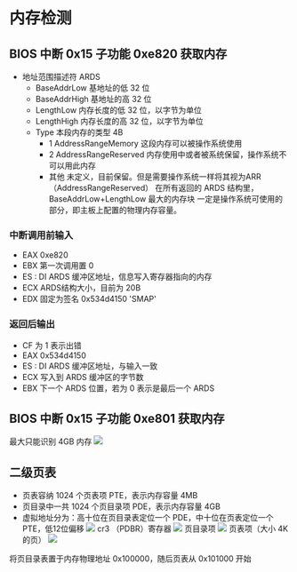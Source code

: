 # 内存检测
## BIOS 中断 0x15 子功能 0xe820 获取内存
- 地址范围描述符 ARDS
	- BaseAddrLow 基地址的低 32 位
	- BaseAddrHigh 基地址的高 32 位
	- LengthLow 内存长度的低 32 位，以字节为单位
	- LengthHigh 内存长度的高 32 位，以字节为单位
	- Type 本段内存的类型 4B
		- 1 AddressRangeMemory 这段内存可以被操作系统使用
		- 2 AddressRangeReserved 内存使用中或者被系统保留，操作系统不可以用此内存
		- 其他 未定义，目前保留。但是需要操作系统一样将其视为ARR（AddressRangeReserved）
在所有返回的 ARDS 结构里，BaseAddrLow+LengthLow 最大的内存块 一定是操作系统可使用的部分，即主板上配置的物理内存容量。
### 中断调用前输入
- EAX 0xe820
- EBX 第一次调用置 0
- ES : DI ARDS 缓冲区地址，信息写入寄存器指向的内存
- ECX ARDS结构大小，目前为 20B
- EDX 固定为签名 0x534d4150 'SMAP'
### 返回后输出
- CF 为 1 表示出错
- EAX 0x534d4150
- ES : DI ARDS 缓冲区地址，与输入一致
- ECX 写入到 ARDS 缓冲区的字节数
- EBX 下一个 ARDS 位置，若为 0 表示是最后一个 ARDS

## BIOS 中断 0x15 子功能 0xe801 获取内存
最大只能识别 4GB 内存
![](OS_LAB/attachments/Pasted%20image%2020230328222840.png)


## 二级页表
- 页表容纳 1024 个页表项 PTE，表示内存容量 4MB
- 页目录中一共 1024 个页目录项 PDE，表示内存容量 4GB
- 虚拟地址分为：高十位在页目录表定位一个 PDE，中十位在页表定位一个PTE，低12位偏移
![](OS_LAB/attachments/Pasted%20image%2020230329110209.png)
cr3 （PDBR）寄存器
![](OS_LAB/attachments/Pasted%20image%2020230329110048.png)
页目录项
![](OS_LAB/attachments/Pasted%20image%2020230329110414.png)
页表项（大小 4K 的页）
![](OS_LAB/attachments/Pasted%20image%2020230329110503.png)

将页目录表置于内存物理地址 0x100000，随后页表从 0x101000 开始

